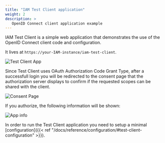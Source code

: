 ```yaml
---
title: "IAM Test Client application"
weight: 2
description: >
   OpenID Connect client application example
---
```


IAM Test Client is a simple web application that demonstrates the use of the OpenID Connect client code and configuration.

It lives at `https://your-IAM-instance/iam-test-client`.

![Test Client App](../images/test-client.png)

Since Test Client uses OAuth Authorization Code Grant Type, after a successfull login you will be redirected to the consent page that the authorization server displays to confirm if the requested scopes can be shared with the client. 

![Consent Page](../images/consent-page.png)

If you authorize, the following information will be shown:

![App info](../images/test-client-info.png)

In order to run the Test Client application you need to setup a minimal [configuration]({{< ref "/docs/reference/configuration/#test-client-configuration" >}}).
